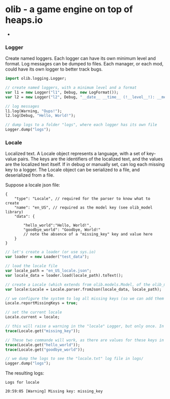 # olib - a game engine on top of heaps.io

*
### Logger
Create named loggers. Each logger can have its own minimum level and format. Log messages can be dumped to files. Each manager, or each mod, could have its own logger to better track bugs.

```haxe
import olib.logging.Logger;

// create named loggers, with a minimum level and a format
var l1 = new Logger("l1", Debug, new LogFormat());
var l2 = new Logger("l2", Debug, "__date__ __time__ (!__level__!): __message__");

// log messages
l1.log(Warning, "Oups!");
l2.log(Debug, "Hello, World!");

// dump logs to a folder "logs", where each logger has its own file
Logger.dump("logs");
```

### Locale
Localized text. A Locale object represents a language, with a set of key-value pairs. The keys are the identifiers of the localized text, and the values are the localized text itself. If in debug or manually set, can log each missing key to a logger. The Locale object can be serialized to a file, and deserialized from a file.

Suppose a locale json file:
```jsonc
{
    "type": "Locale", // required for the parser to know what to create
    "name": "en_US", // required as the model key (see olib_model library)
    "data": {

        "hello_world":"Hello, World!",
        "goodbye_world": "Goodbye, World!"
        // note the absence of a "missing_key" key and value here
    }
}
```

```haxe
// let's create a loader (or use sys.io)
var loader = new Loader("test_data");

// load the locale file
var locale_path = "en_US_locale.json";
var locale_data = loader.load(locale_path).toText();

// create a Locale (which extends from olib.models.Model, of the olib_model library)
var locale:Locale = Locale.parser.fromJson(locale_data, locale_path);

// we configure the system to log all missing keys (so we can add them to the locale file manually)
Locale.reportMissingKeys = true;

// set the current locale
Locale.current = locale;

// this will raise a warning in the "locale" Logger, but only once. In all cases it will return "missing_key" as it has no value.
trace(Locale.get("missing_key"));

// These two commande will work, as there are values for these keys in the locale file.
trace(Locale.get("hello_world"));
trace(Locale.get("goodbye_world"));

// we dump the logs to see the "locale.txt" log file in logs/
Logger.dump("logs");
```

The resulting logs:
```
Logs for locale

20:59:05 [Warning] Missing key: missing_key

```
